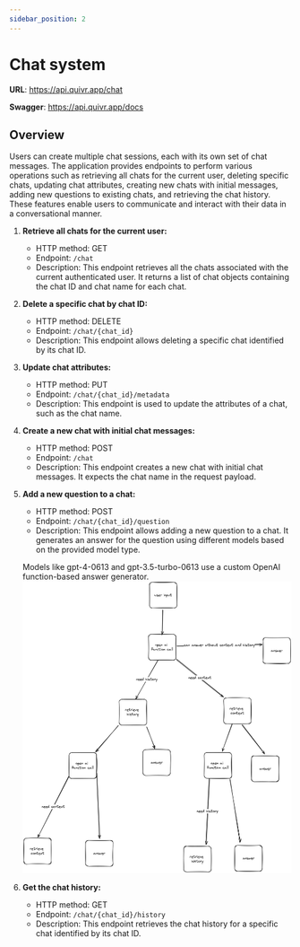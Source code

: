 ```yaml
---
sidebar_position: 2
---
```


# Chat system

**URL**: https://api.quivr.app/chat

**Swagger**: https://api.quivr.app/docs

## Overview

Users can create multiple chat sessions, each with its own set of chat messages. The application provides endpoints to perform various operations such as retrieving all chats for the current user, deleting specific chats, updating chat attributes, creating new chats with initial messages, adding new questions to existing chats, and retrieving the chat history. These features enable users to communicate and interact with their data in a conversational manner.

1. **Retrieve all chats for the current user:**

   - HTTP method: GET
   - Endpoint: `/chat`
   - Description: This endpoint retrieves all the chats associated with the current authenticated user. It returns a list of chat objects containing the chat ID and chat name for each chat.

2. **Delete a specific chat by chat ID:**

   - HTTP method: DELETE
   - Endpoint: `/chat/{chat_id}`
   - Description: This endpoint allows deleting a specific chat identified by its chat ID.

3. **Update chat attributes:**

   - HTTP method: PUT
   - Endpoint: `/chat/{chat_id}/metadata`
   - Description: This endpoint is used to update the attributes of a chat, such as the chat name.

4. **Create a new chat with initial chat messages:**

   - HTTP method: POST
   - Endpoint: `/chat`
   - Description: This endpoint creates a new chat with initial chat messages. It expects the chat name in the request payload.

5. **Add a new question to a chat:**

   - HTTP method: POST
   - Endpoint: `/chat/{chat_id}/question`
   - Description: This endpoint allows adding a new question to a chat. It generates an answer for the question using different models based on the provided model type.

   Models like gpt-4-0613 and gpt-3.5-turbo-0613 use a custom OpenAI function-based answer generator.
   ![Function based answer generator](../../../static/img/answer_schema.png)

6. **Get the chat history:**
   - HTTP method: GET
   - Endpoint: `/chat/{chat_id}/history`
   - Description: This endpoint retrieves the chat history for a specific chat identified by its chat ID.

